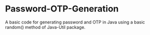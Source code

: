 # Password-OTP-Generation

A basic code for generating password and OTP in Java using a basic random() method of Java-Util package.
